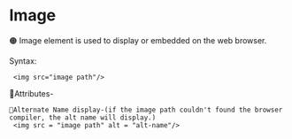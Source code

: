 <h1>Image</h1>
🟠 Image element is used to display or embedded on the web browser.

Syntax:

     <img src="image path"/>
🔸Attributes-

    🔸Alternate Name display-(if the image path couldn't found the browser compiler, the alt name will display.)
     <img src = "image path" alt = "alt-name"/>

